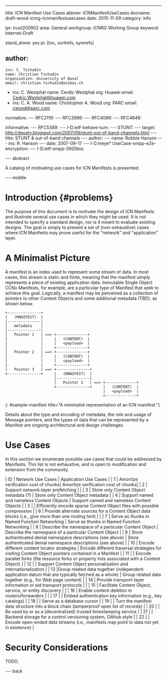 ---
title: ICN Manifest Use Cases
abbrev: ICNManifestUseCases
docname: draft-wood-icnrg-icnmanifestusecases
date: 2015-11-09
category: info

ipr: trust200902
area: General
workgroup: ICNRG Working Group
keyword: Internet-Draft

stand_alone: yes
pi: [toc, sortrefs, symrefs]

author:
 -
    ins: C. Tschudin
    name: Christian Tschudin
    organization: University of Basel
    email: christian.tschudin@unibas.ch
 -
    ins: C. Westphal
    name: Cerdic Westphal
    org: Huawei
    email: Cedric.Westphal@huawei.com
 -
   ins: C. A. Wood
   name: Christopher A. Wood
   org: PARC
   email: cwood@parc.com

normative:
---  RFC2119:
---  RFC3986:
---  RFC4086:
---  RFC4648:

informative:
---  RFC5389:
---  I-D.ietf-behave-turn:
---  STUNT:
---    target: http://deusty.blogspot.com/2007/09/stunt-out-of-band-channels.html
---    title: STUNT & out-of-band channels
---    author:
---      name: Robbie Hanson
---      ins: R. Hanson
---    date: 2007-09-17
---  I-D.meye* UseCase-xmpp-e2e-encryption:
---  I-D.ietf-xmpp-3920bis:

--- abstract

A catalog of motivating use cases for ICN Manifests is presented.

--- middle

Introduction        {#problems}
============

The purpose of this document is to motivate the design of ICN Manifests and
illustrate several use cases in which they might be used. It is not intended
to specify a standard design, nor is it meant to evaluate existing designs.
The goal is simply to present a set of (non-exhaustive) cases where ICN Manifests
may prove useful for the "network" and "application" layer.

A Minimalist Picture
====================

A manifest is an index used to represent some stream of data. In most cases, this stream
is static and finite, meaning that the manifest simply represents a piece of existing
application data. Immutable Single Object CCNx Manifests, for example, are a particular type of Manifest
that seek to achieve this goal. Logically, a manifest may be perceived as a collection
of pointers to other Content Objects and some additional metadata (TBD), as shown below.

~~~
+---------------+
|   (MANIFEST)  |
|---------------|
|   metadata    |
|---------------|
|   Pointer 1   | ==> +--------------+
|               |     |   (CONTENT)  |
|               |     |   <payload>  |
|               |     +--------------+
|   Pointer 2   | ==> +--------------+
|               |     |   (CONTENT)  |
|               |     |   <payload>  |
|               |     +--------------+
|   Pointer 3   | ==> +---------------+
+---------------+     |   (MANIFEST)  |
                      |---------------|
                      |   Pointer 1   | ==> +--------------+
                      +---------------+     |   (CONTENT)  |
                                            |   <payload>  |
                                            +--------------+
~~~
{: #sample-manifest title="A minimalist representation of an ICN manifest."}

Details about the type and encoding of metadata, the role and usage of Message
pointers, and the types of data that can be represented by a Manifest are ongoing
architectural and design challenges.

# Use Cases

In this section we enumerate possible use cases that could be addressed by Manifests.
This list is not exhaustive, and is open to modification and extension from the
community.

| ID | Network Use Cases        | Application Use Cases       |
| 1 | Amortize verification cost of chunks| Amortize verification cost of chunks|
| 2 | Support network-layer prefetching |  |
| 3 | Store only Content Object metadata (?) | Store only Content Object metadata |
| 4 | Support named and nameless Content Objects | Support named and nameless Content Objects |
| 5 | | Efficiently encode sparse Content Object files with possible compression |
| 6 | Provide alternate sources for a Content Object data blocks (i.e., give more than one routing hint) | |
| 7 | Serve as thunks in Named Function Networking | Serve as thunks in Named Function Networking |
| 8 | Describe the namespace of a particular Content Object | Describe the namespace of a particular Content Object |
| 9 | Store authenticated denial namespace descriptions (see above) | Store authenticated denial namespace descriptions (see above) |
| 10 | Encode different content locator strategies | Encode different traversal strategies for visiting Content Object pointers contained in a Manifest |
| 11 | | Encode parallel forks (file resource forks or property lists associated with a Content Object) |
| 12 | | Support Content Object personalization and internationalization |
| 13 |Group related data together (independent application datum that are typically fetched as a whole) | Group related data together (e.g., for Web page content) |
| 14 | Provide transport-layer information or aid transport protocols | |
| 15 | Facilitate Content Object, service, or entity discovery | |
| 16 | Enable content deletion in routers/forwarders | |
| 17 | | Embed authentication key information (e.g., key catalogs) |
| 18 | | Serve as a database cursor |
| 19 | | Turn the manifest data structure into a block chain (tamperproof open list of records) |
| 20 | | Be used by or as a (decentralized) trusted timestamping service |
| 21 | | Backend storage for a control versioning system, GitHub style |
| 22 | | Encode open-ended data streams (i.e., manifests may point to data not yet in existence) |

Security Considerations
=======================

TODO.

--- back
